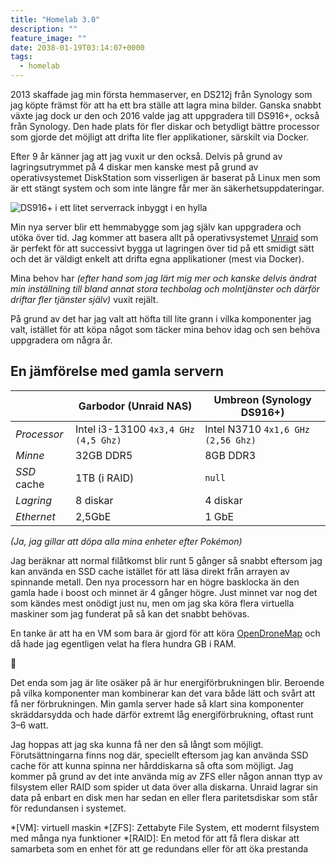```yaml
---
title: "Homelab 3.0"
description: ""
feature_image: ""
date: 2038-01-19T03:14:07+0000
tags:
  - homelab
---
```


2013 skaffade jag min första hemmaserver, en DS212j från Synology som jag köpte främst för att ha
ett bra ställe att lagra mina bilder. Ganska snabbt växte jag dock ur den och 2016 valde jag att
uppgradera till DS916+, också från Synology. Den hade plats för fler diskar och betydligt bättre
processor som gjorde det möjligt att drifta lite fler applikationer, särskilt via Docker.

Efter 9 år känner jag att jag vuxit ur den också. Delvis på grund av lagringsutrymmet på 4 diskar
men kanske mest på grund av operativsystemet DiskStation som visserligen är baserat på Linux men som
är ett stängt system och som inte längre får mer än säkerhetsuppdateringar.

![DS916+ i ett litet serverrack inbyggt i en hylla]()

Min nya server blir ett hemmabygge som jag själv kan uppgradera och utöka över tid. Jag kommer att
basera allt på operativsystemet [Unraid](https://unraid.net/) som är perfekt för att successivt
bygga ut lagringen över tid på ett smidigt sätt och det är väldigt enkelt att drifta egna
applikationer (mest via Docker).

Mina behov har *(efter hand som jag lärt mig mer och kanske delvis ändrat min inställning till bland
annat stora techbolag och molntjänster och därför driftar fler tjänster själv)* vuxit rejält.

På grund av det har jag valt att höfta till lite grann i vilka komponenter jag valt, istället för
att köpa något som täcker mina behov idag och sen behöva uppgradera om några år.

## En jämförelse med gamla servern

|             | Garbodor (Unraid NAS)                | Umbreon (Synology DS916+)          |
|-------------|--------------------------------------|------------------------------------|
| *Processor* | Intel i3-13100 `4x3,4 GHz (4,5 Ghz)` | Intel N3710 `4x1,6 GHz (2,56 Ghz)` |
| *Minne*     | 32GB DDR5                            | 8GB DDR3                           |
| *SSD* cache | 1TB (i RAID)                         | `null`                             |
| *Lagring*   | 8 diskar                             | 4 diskar                           |
| *Ethernet*  | 2,5GbE                               | 1 GbE                              | 

*(Ja, jag gillar att döpa alla mina enheter efter Pokémon)*

Jag beräknar att normal filåtkomst blir runt 5 gånger så snabbt eftersom jag kan använda en SSD cache istället för att läsa direkt från arrayen av spinnande metall. Den nya processorn har en högre basklocka än den gamla hade i boost och minnet är 4 gånger högre. Just minnet var nog det som kändes mest onödigt just nu, men om jag ska köra flera virtuella maskiner som jag funderat på så kan det snabbt behövas.

En tanke är att ha en VM som bara är gjord för att köra [OpenDroneMap] och då hade jag egentligen velat ha flera hundra GB i RAM. 

<div class="fleuron">🤷</div>

Det enda som jag är lite osäker på är hur energiförbrukningen blir. Beroende på vilka komponenter man kombinerar kan det vara både lätt och svårt att få ner förbrukningen. Min gamla server hade så klart sina komponenter skräddarsydda och hade därför extremt låg energiförbrukning, oftast runt 3–6 watt.

Jag hoppas att jag ska kunna få ner den så långt som möjligt. Förutsättningarna finns nog där, speciellt eftersom jag kan använda SSD cache för att kunna spinna ner hårddiskarna så ofta som möjligt. Jag kommer på grund av det inte använda mig av ZFS eller någon annan ttyp av filsystem eller RAID som spider ut data över alla diskarna. Unraid lagrar sin data på enbart en disk men har sedan en eller flera paritetsdiskar som står för redundansen i systemet.

*[VM]: virtuell maskin
*[ZFS]: Zettabyte File System, ett modernt filsystem med många nya funktioner
*[RAID]: En metod för att få flera diskar att samarbeta som en enhet för att ge redundans eller för att öka prestanda

[OpenDroneMap]: https://www.opendronemap.org/